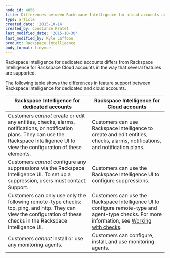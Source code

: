 ```yaml
---
node_id: 4856
title: Differences between Rackspace Intelligence for cloud accounts and dedicated accounts
type: article
created_date: '2015-10-14'
created_by: Constanze Kratel
last_modified_date: '2015-10-30'
last_modified_by: Kyle Laffoon
product: Rackspace Intelligence
body_format: tinymce
---
```


Rackspace Intelligence for dedicated accounts differs from Rackspace
Intelligence for Rackspace Cloud accounts in the way that several
features are supported.

The following table shows the differences in feature support between
Rackspace Intelligence for dedicated and cloud accounts.

| Rackspace Intelligence for dedicated accounts                                                                                                                                                 | Rackspace Intelligence for Cloud accounts                                                                                                                                                                                  |
|-----------------------------------------------------------------------------------------------------------------------------------------------------------------------------------------------|----------------------------------------------------------------------------------------------------------------------------------------------------------------------------------------------------------------------------|
| Customers *cannot* create or edit any entities, checks, alarms, notifications, or notification plans. They can use the Rackspace Intelligence UI to view the configuration of these elements. | Customers can use Rackspace Intelligence to create and edit entities, checks, alarms, notifications, and notification plans.                                                                                               |
| Customers *cannot* configure any suppressions via the Rackspace Intelligence UI. To set up a suppression, users must contact Support.                                                         | Customers can use the Rackspace Intelligence UI to configure suppressions.                                                                                                                                                 |
| Customers can only use only the following remote-type checks: tcp, ping, and http. They can view the configuration of these checks in the Rackspace Intelligence UI.                          | Customers can use the Rackspace Intelligence UI to configure remote-type and agent-type checks. For more information, see [Working with checks](/howto/working-with-checks). |
| Customers *cannot* install or use any monitoring agents.                                                                                                                                      | Customers can configure, install, and use monitoring agents.                                                                                                                                                               |




